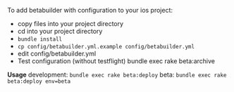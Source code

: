 To add betabuilder with configuration to your ios project:
* copy files into your project directory
* cd into your project directory
* `bundle install`
* `cp config/betabuilder.yml.example config/betabuilder.yml`
* edit config/betabuilder.yml
* Test configuration (without testflight) bundle exec rake beta:archive

**Usage**
development: `bundle exec rake beta:deploy`
beta: `bundle exec rake beta:deploy env=beta`
